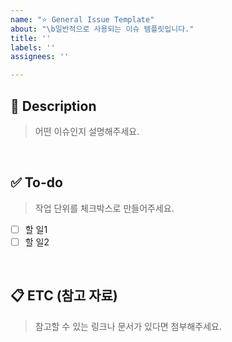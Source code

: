 ```yaml
---
name: "⭐️ General Issue Template"
about: "\b일반적으로 사용되는 이슈 템플릿입니다."
title: ''
labels: ''
assignees: ''

---
```


## 📝 Description
> 어떤 이슈인지 설명해주세요.

</br>

## ✅ To-do
> 작업 단위를 체크박스로 만들어주세요.

- [ ] 할 일1
- [ ] 할 일2

</br>

## 📋 ETC (참고 자료)
> 참고할 수 있는 링크나 문서가 있다면 첨부해주세요.
